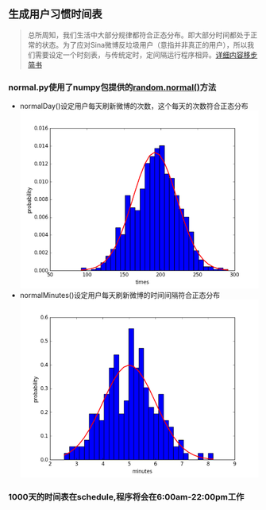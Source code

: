 ## 生成用户习惯时间表

> 总所周知，我们生活中大部分规律都符合正态分布。即大部分时间都处于正常的状态。为了应对Sina微博反垃圾用户（意指并非真正的用户），所以我们需要设定一个时刻表，与传统定时，定间隔运行程序相异。[详细内容移步简书](http://www.jianshu.com/p/cd795679f95d)

### normal.py使用了numpy包提供的[random.normal()](http://docs.scipy.org/doc/numpy/reference/generated/numpy.random.normal.html)方法

* normalDay()设定用户每天刷新微博的次数，这个每天的次数符合正态分布
![normal day](./img/normal_day.png)
* normalMinutes()设定用户每天刷新微博的时间间隔符合正态分布
![normal day](./img/normal_minutes.png)

### 1000天的时间表在schedule,程序将会在6:00am-22:00pm工作

